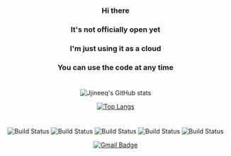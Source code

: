 <div align = "center">

### Hi there 
### It's not officially open yet
### I'm just using it as a cloud
### You can use the code at any time
	
#
	
![Jjineeq's GitHub stats](https://github-readme-stats.vercel.app/api?username=Jjineeq&show_icons=true&theme=dark)

[![Top Langs](https://github-readme-stats.vercel.app/api/top-langs/?username=jjineeq&langs_count=8&layout=compact&theme=dark)](https://github.com/jjineeq/github-readme-stats)
<!--
[![Solved.ac Profile](http://mazassumnida.wtf/api/generate_badge?boj=jangsung0212)](https://solved.ac/jangsung0212)
-->

#
	
![Build Status](https://img.shields.io/badge/-Python-black)
![Build Status](https://img.shields.io/badge/-Rstudio-black)
![Build Status](https://img.shields.io/badge/-MySQL-black)
![Build Status](https://img.shields.io/badge/-C++-black)
![Build Status](https://img.shields.io/badge/-C-black)

[![Gmail Badge](https://img.shields.io/badge/Gmail-d14836?style=flat-square&logo=Gmail&logoColor=white&link=Jjineeq:jangsung0212@gmail.com)](mailto:jangsung0212@gmail.com)

<!--
 [![Tech Blog Badge](http://img.shields.io/badge/-Tech%20blog-black?style=flat-square&logo=github&link=https://zzsza.github.io/)](https://zzsza.github.io/)
	
  [![Linkedin Badge](https://img.shields.io/badge/-LinkedIn-blue?style=flat-square&logo=Linkedin&logoColor=white&link=https://www.linkedin.com/in/seong-yun-byeon-8183a8113/)](https://www.linkedin.com/in/seong-yun-byeon-8183a8113/)
	
  [![Youtube Badge](https://img.shields.io/badge/Youtube-ff0000?style=flat-square&logo=youtube&link=https://www.youtube.com/c/kyleschool)](https://www.youtube.com/c/kyleschool)
	
  [![Facebook Badge](https://img.shields.io/badge/facebook-1877f2?style=flat-square&logo=facebook&logoColor=white&link=https://www.facebook.com/zzsza)](https://www.facebook.com/zzsza)
	







**Jjineeq/Jjineeq** is a ✨ _special_ ✨ repository because its `README.md` (this file) appears on your GitHub profile.

Here are some ideas to get you started:

- 🔭 I’m currently working on ...
- 🌱 I’m currently learning ...
- 👯 I’m looking to collaborate on ...
- 🤔 I’m looking for help with ...
- 💬 Ask me about ...
- 📫 How to reach me: ...
- 😄 Pronouns: ...
- ⚡ Fun fact: ...


-->
</div>
